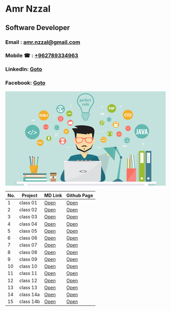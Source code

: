 # Amr Nzzal

## Software Developer
### Email  : amr.nzzal@gmail.com
### Mobile &phone; : [+962789334963](tel:962789334963)
### LinkedIn: [Goto](https://www.linkedin.com/in/amr-nzzal/)
### Facebook: [Goto](https://www.facebook.com/amr.nzzal)

![programmer](./pics/1.jpg)



No. |         Project         | MD Link             | Github Page
--- | ------------------------| --------------------|-------------------------------
1   |       class 01          | [Open](https://github.com/amr88nzzal/reading-notes-201/blob/main/class-01.md)| [Open](https://amr88nzzal.github.io/reading-notes-201/class-01)
2   |       class 02          | [Open](https://github.com/amr88nzzal/reading-notes-201/blob/main/class-02.md)| [Open](https://amr88nzzal.github.io/reading-notes-201/class-02)
3   |       class 03          | [Open](https://github.com/amr88nzzal/reading-notes-201/blob/main/class-03.md)| [Open](https://amr88nzzal.github.io/reading-notes-201/class-03)
4   |       class 04          | [Open](https://github.com/amr88nzzal/reading-notes-201/blob/main/class-04.md)| [Open](https://amr88nzzal.github.io/reading-notes-201/class-04)
5   |       class 05          | [Open](https://github.com/amr88nzzal/reading-notes-201/blob/main/class-05.md)| [Open](https://amr88nzzal.github.io/reading-notes-201/class-05)
6   |       class 06          | [Open](https://github.com/amr88nzzal/reading-notes-201/blob/main/class-06.md)| [Open](https://amr88nzzal.github.io/reading-notes-201/class-06)
7   |       class 07          | [Open](https://github.com/amr88nzzal/reading-notes-201/blob/main/class-07.md)| [Open](https://amr88nzzal.github.io/reading-notes-201/class-07)
8   |       class 08          | [Open](https://github.com/amr88nzzal/reading-notes-201/blob/main/class-08.md)| [Open](https://amr88nzzal.github.io/reading-notes-201/class-08)
9   |       class 09          | [Open](https://github.com/amr88nzzal/reading-notes-201/blob/main/class-09.md)| [Open](https://amr88nzzal.github.io/reading-notes-201/class-09)
10  |       class 10          | [Open](https://github.com/amr88nzzal/reading-notes-201/blob/main/class-10.md)| [Open](https://amr88nzzal.github.io/reading-notes-201/class-10)
11  |       class 11          | [Open](https://github.com/amr88nzzal/reading-notes-201/blob/main/class-11.md)| [Open](https://amr88nzzal.github.io/reading-notes-201/class-11)
12  |       class 12          | [Open](https://github.com/amr88nzzal/reading-notes-201/blob/main/class-12.md)| [Open](https://amr88nzzal.github.io/reading-notes-201/class-12)
13  |       class 13          | [Open](https://github.com/amr88nzzal/reading-notes-201/blob/main/class-13.md)| [Open](https://amr88nzzal.github.io/reading-notes-201/class-13)
14  |       class 14a         | [Open](https://github.com/amr88nzzal/reading-notes-201/blob/main/class-14a.md)| [Open](https://amr88nzzal.github.io/reading-notes-201/class-14a)
15  |       class 14b         | [Open](https://github.com/amr88nzzal/reading-notes-201/blob/main/class-14b.md)| [Open](https://amr88nzzal.github.io/reading-notes-201/class-14b)